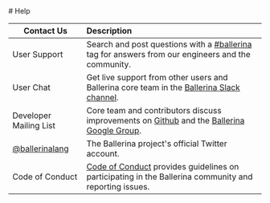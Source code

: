<link rel="stylesheet" href="/css/help-page.css"></link> 
# Help

| Contact Us | Description |
| ------------- | :------------- |
| User Support | Search and post questions with a [#ballerina](https://stackoverflow.com/questions/tagged/ballerina) tag for answers from our engineers and the community. |
| User Chat | Get live support from other users and Ballerina core team in the [Ballerina Slack channel](https://ballerina.io/open-source/slack/). |
| Developer Mailing List | Core team and contributors discuss improvements on [Github](https://github.com/ballerina-platform/ballerina-lang) and the [Ballerina Google Group](https://groups.google.com/forum/#!forum/ballerina-dev). |
| [@ballerinalang](https://twitter.com/ballerinalang) | The Ballerina project's official Twitter account. |
| Code of Conduct | [Code of Conduct](https://github.com/ballerina-platform/ballerina-lang/blob/master/CODE_OF_CONDUCT.md) provides guidelines on participating in the Ballerina community and reporting issues. |
